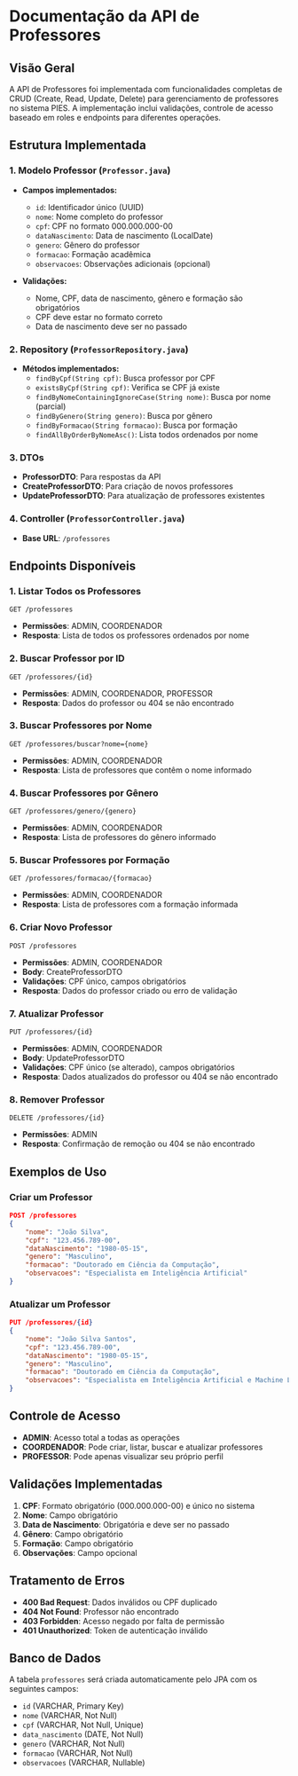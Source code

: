 # Documentação da API de Professores

## Visão Geral

A API de Professores foi implementada com funcionalidades completas de CRUD (Create, Read, Update, Delete) para gerenciamento de professores no sistema PIES. A implementação inclui validações, controle de acesso baseado em roles e endpoints para diferentes operações.

## Estrutura Implementada

### 1. Modelo Professor (`Professor.java`)
- **Campos implementados:**
  - `id`: Identificador único (UUID)
  - `nome`: Nome completo do professor
  - `cpf`: CPF no formato 000.000.000-00
  - `dataNascimento`: Data de nascimento (LocalDate)
  - `genero`: Gênero do professor
  - `formacao`: Formação acadêmica
  - `observacoes`: Observações adicionais (opcional)

- **Validações:**
  - Nome, CPF, data de nascimento, gênero e formação são obrigatórios
  - CPF deve estar no formato correto
  - Data de nascimento deve ser no passado

### 2. Repository (`ProfessorRepository.java`)
- **Métodos implementados:**
  - `findByCpf(String cpf)`: Busca professor por CPF
  - `existsByCpf(String cpf)`: Verifica se CPF já existe
  - `findByNomeContainingIgnoreCase(String nome)`: Busca por nome (parcial)
  - `findByGenero(String genero)`: Busca por gênero
  - `findByFormacao(String formacao)`: Busca por formação
  - `findAllByOrderByNomeAsc()`: Lista todos ordenados por nome

### 3. DTOs
- **ProfessorDTO**: Para respostas da API
- **CreateProfessorDTO**: Para criação de novos professores
- **UpdateProfessorDTO**: Para atualização de professores existentes

### 4. Controller (`ProfessorController.java`)
- **Base URL**: `/professores`

## Endpoints Disponíveis

### 1. Listar Todos os Professores
```
GET /professores
```
- **Permissões**: ADMIN, COORDENADOR
- **Resposta**: Lista de todos os professores ordenados por nome

### 2. Buscar Professor por ID
```
GET /professores/{id}
```
- **Permissões**: ADMIN, COORDENADOR, PROFESSOR
- **Resposta**: Dados do professor ou 404 se não encontrado

### 3. Buscar Professores por Nome
```
GET /professores/buscar?nome={nome}
```
- **Permissões**: ADMIN, COORDENADOR
- **Resposta**: Lista de professores que contêm o nome informado

### 4. Buscar Professores por Gênero
```
GET /professores/genero/{genero}
```
- **Permissões**: ADMIN, COORDENADOR
- **Resposta**: Lista de professores do gênero informado

### 5. Buscar Professores por Formação
```
GET /professores/formacao/{formacao}
```
- **Permissões**: ADMIN, COORDENADOR
- **Resposta**: Lista de professores com a formação informada

### 6. Criar Novo Professor
```
POST /professores
```
- **Permissões**: ADMIN, COORDENADOR
- **Body**: CreateProfessorDTO
- **Validações**: CPF único, campos obrigatórios
- **Resposta**: Dados do professor criado ou erro de validação

### 7. Atualizar Professor
```
PUT /professores/{id}
```
- **Permissões**: ADMIN, COORDENADOR
- **Body**: UpdateProfessorDTO
- **Validações**: CPF único (se alterado), campos obrigatórios
- **Resposta**: Dados atualizados do professor ou 404 se não encontrado

### 8. Remover Professor
```
DELETE /professores/{id}
```
- **Permissões**: ADMIN
- **Resposta**: Confirmação de remoção ou 404 se não encontrado

## Exemplos de Uso

### Criar um Professor
```json
POST /professores
{
    "nome": "João Silva",
    "cpf": "123.456.789-00",
    "dataNascimento": "1980-05-15",
    "genero": "Masculino",
    "formacao": "Doutorado em Ciência da Computação",
    "observacoes": "Especialista em Inteligência Artificial"
}
```

### Atualizar um Professor
```json
PUT /professores/{id}
{
    "nome": "João Silva Santos",
    "cpf": "123.456.789-00",
    "dataNascimento": "1980-05-15",
    "genero": "Masculino",
    "formacao": "Doutorado em Ciência da Computação",
    "observacoes": "Especialista em Inteligência Artificial e Machine Learning"
}
```

## Controle de Acesso

- **ADMIN**: Acesso total a todas as operações
- **COORDENADOR**: Pode criar, listar, buscar e atualizar professores
- **PROFESSOR**: Pode apenas visualizar seu próprio perfil

## Validações Implementadas

1. **CPF**: Formato obrigatório (000.000.000-00) e único no sistema
2. **Nome**: Campo obrigatório
3. **Data de Nascimento**: Obrigatória e deve ser no passado
4. **Gênero**: Campo obrigatório
5. **Formação**: Campo obrigatório
6. **Observações**: Campo opcional

## Tratamento de Erros

- **400 Bad Request**: Dados inválidos ou CPF duplicado
- **404 Not Found**: Professor não encontrado
- **403 Forbidden**: Acesso negado por falta de permissão
- **401 Unauthorized**: Token de autenticação inválido

## Banco de Dados

A tabela `professores` será criada automaticamente pelo JPA com os seguintes campos:
- `id` (VARCHAR, Primary Key)
- `nome` (VARCHAR, Not Null)
- `cpf` (VARCHAR, Not Null, Unique)
- `data_nascimento` (DATE, Not Null)
- `genero` (VARCHAR, Not Null)
- `formacao` (VARCHAR, Not Null)
- `observacoes` (VARCHAR, Nullable)
